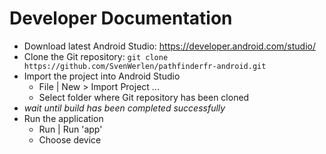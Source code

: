 # Developer Documentation

* Download latest Android Studio: https://developer.android.com/studio/
* Clone the Git repository: ```git clone https://github.com/SvenWerlen/pathfinderfr-android.git```
* Import the project into Android Studio
  * File | New > Import Project ...
  * Select folder where Git repository has been cloned
* _wait until build has been completed successfully_ 
* Run the application
  * Run | Run 'app'
  * Choose device

